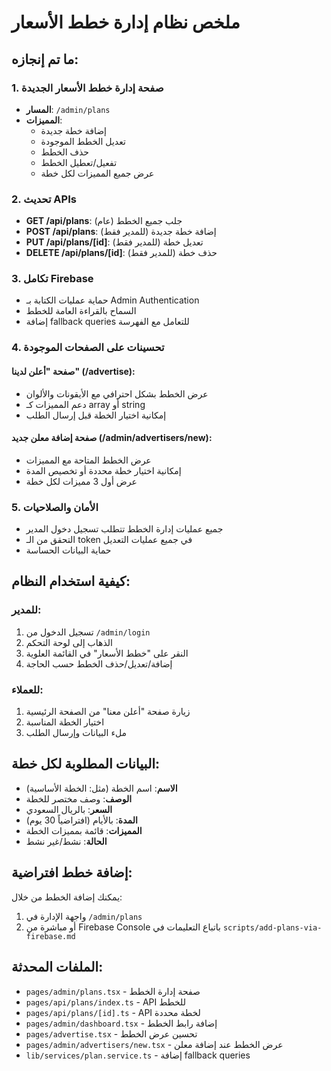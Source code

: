 # ملخص نظام إدارة خطط الأسعار

## ما تم إنجازه:

### 1. صفحة إدارة خطط الأسعار الجديدة
- **المسار**: `/admin/plans`
- **المميزات**:
  - إضافة خطة جديدة
  - تعديل الخطط الموجودة
  - حذف الخطط
  - تفعيل/تعطيل الخطط
  - عرض جميع المميزات لكل خطة

### 2. تحديث APIs
- **GET /api/plans**: جلب جميع الخطط (عام)
- **POST /api/plans**: إضافة خطة جديدة (للمدير فقط)
- **PUT /api/plans/[id]**: تعديل خطة (للمدير فقط)
- **DELETE /api/plans/[id]**: حذف خطة (للمدير فقط)

### 3. تكامل Firebase
- حماية عمليات الكتابة بـ Admin Authentication
- السماح بالقراءة العامة للخطط
- إضافة fallback queries للتعامل مع الفهرسة

### 4. تحسينات على الصفحات الموجودة

#### صفحة "أعلن لدينا" (/advertise):
- عرض الخطط بشكل احترافي مع الأيقونات والألوان
- دعم المميزات كـ array أو string
- إمكانية اختيار الخطة قبل إرسال الطلب

#### صفحة إضافة معلن جديد (/admin/advertisers/new):
- عرض الخطط المتاحة مع المميزات
- إمكانية اختيار خطة محددة أو تخصيص المدة
- عرض أول 3 مميزات لكل خطة

### 5. الأمان والصلاحيات
- جميع عمليات إدارة الخطط تتطلب تسجيل دخول المدير
- التحقق من الـ token في جميع عمليات التعديل
- حماية البيانات الحساسة

## كيفية استخدام النظام:

### للمدير:
1. تسجيل الدخول من `/admin/login`
2. الذهاب إلى لوحة التحكم
3. النقر على "خطط الأسعار" في القائمة العلوية
4. إضافة/تعديل/حذف الخطط حسب الحاجة

### للعملاء:
1. زيارة صفحة "أعلن معنا" من الصفحة الرئيسية
2. اختيار الخطة المناسبة
3. ملء البيانات وإرسال الطلب

## البيانات المطلوبة لكل خطة:
- **الاسم**: اسم الخطة (مثل: الخطة الأساسية)
- **الوصف**: وصف مختصر للخطة
- **السعر**: بالريال السعودي
- **المدة**: بالأيام (افتراضياً 30 يوم)
- **المميزات**: قائمة بمميزات الخطة
- **الحالة**: نشط/غير نشط

## إضافة خطط افتراضية:
يمكنك إضافة الخطط من خلال:
1. واجهة الإدارة في `/admin/plans`
2. أو مباشرة من Firebase Console باتباع التعليمات في `scripts/add-plans-via-firebase.md`

## الملفات المحدثة:
- `pages/admin/plans.tsx` - صفحة إدارة الخطط
- `pages/api/plans/index.ts` - API للخطط
- `pages/api/plans/[id].ts` - API لخطة محددة
- `pages/admin/dashboard.tsx` - إضافة رابط الخطط
- `pages/advertise.tsx` - تحسين عرض الخطط
- `pages/admin/advertisers/new.tsx` - عرض الخطط عند إضافة معلن
- `lib/services/plan.service.ts` - إضافة fallback queries